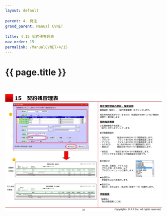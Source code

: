 ```yaml
---
layout: default

parent: 4. 発注
grand_parent: Manual CVNET

title: 4.15 契約残管理表
nav_order: 15
permalink: /ManualCVNET/4/15
---
```


# {{ page.title }} <br/><br/>




<a href="/img/Hacchu/HC34.PNG" target="_blank">
<img src="/img/Hacchu/HC34.PNG" alt="login image"></a>